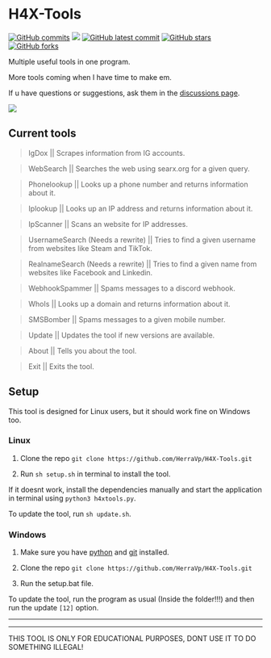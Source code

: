 # H4X-Tools
[![GitHub commits](https://badgen.net/github/commits/V1li/H4X-Tools)](https://GitHub.com/HerraVp/H4X-Tools/commit/)
![](https://img.shields.io/github/languages/code-size/v1li/h4x-tools)
[![GitHub latest commit](https://badgen.net/github/last-commit/HerraVp/H4X-Tools)](https://GitHub.com/HerraVp/H4X-Tools/commit/)
[![GitHub stars](https://badgen.net/github/stars/V1li/H4X-Tools)](https://GitHub.com/HerraVp/H4X-Tools/stargazers/)
[![GitHub forks](https://badgen.net/github/forks/V1li/H4X-Tools)](https://GitHub.com/HerraVp/H4X-Tools/network/)

Multiple useful tools in one program.

More tools coming when I have time to make em.

If u have questions or suggestions, ask them in the [discussions page](https://github.com/HerraVp/H4X-Tools/discussions/3).


![](https://github.com/HerraVp/H4X-Tools/blob/master/img/gui-v0.2.4plus.png?raw=true)

## Current tools
>IgDox || Scrapes information from IG accounts.

>WebSearch || Searches the web using searx.org for a given query.

>Phonelookup || Looks up a phone number and returns information about it.

>Iplookup || Looks up an IP address and returns information about it.

>IpScanner || Scans an website for IP addresses.

>UsernameSearch (Needs a rewrite) || Tries to find a given username from websites like Steam and TikTok.

>RealnameSearch (Needs a rewrite) || Tries to find a given name from websites like Facebook and Linkedin.

>WebhookSpammer || Spams messages to a discord webhook.

>WhoIs || Looks up a domain and returns information about it.

>SMSBomber || Spams messages to a given mobile number.

>Update || Updates the tool if new versions are available.

>About || Tells you about the tool.

>Exit || Exits the tool.

## Setup
This tool is designed for Linux users, but it should work fine on Windows too.

### Linux
1. Clone the repo `git clone https://github.com/HerraVp/H4X-Tools.git`

2. Run `sh setup.sh` in terminal to install the tool.

If it doesnt work, install the dependencies manually and start the application in terminal using `python3 h4xtools.py`.

To update the tool, run `sh update.sh`.

### Windows
1. Make sure you have [python](https://www.python.org/downloads/) and [git](https://git-scm.com/downloads) installed.

2. Clone the repo `git clone https://github.com/HerraVp/H4X-Tools.git`

3. Run the setup.bat file.

To update the tool, run the program as usual (Inside the folder!!!) and then run the update `[12]` option.

-------------------------------------------
-------------------------------------------
THIS TOOL IS ONLY FOR EDUCATIONAL PURPOSES, DONT USE IT TO DO SOMETHING ILLEGAL!
